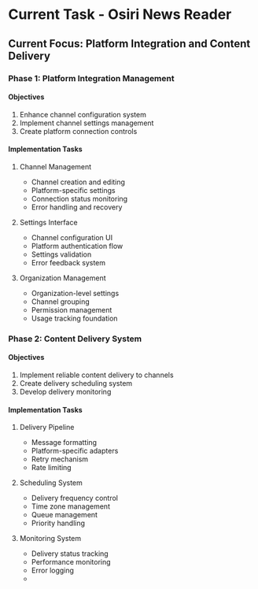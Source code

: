 # Current Task - Osiri News Reader

## Current Focus: Platform Integration and Content Delivery

### Phase 1: Platform Integration Management

#### Objectives

1. Enhance channel configuration system
2. Implement channel settings management
3. Create platform connection controls

#### Implementation Tasks

1. Channel Management

   - Channel creation and editing
   - Platform-specific settings
   - Connection status monitoring
   - Error handling and recovery

2. Settings Interface

   - Channel configuration UI
   - Platform authentication flow
   - Settings validation
   - Error feedback system

3. Organization Management
   - Organization-level settings
   - Channel grouping
   - Permission management
   - Usage tracking foundation

### Phase 2: Content Delivery System

#### Objectives

1. Implement reliable content delivery to channels
2. Create delivery scheduling system
3. Develop delivery monitoring

#### Implementation Tasks

1. Delivery Pipeline

   - Message formatting
   - Platform-specific adapters
   - Retry mechanism
   - Rate limiting

2. Scheduling System

   - Delivery frequency control
   - Time zone management
   - Queue management
   - Priority handling

3. Monitoring System
   - Delivery status tracking
   - Performance monitoring
   - Error logging
   -
